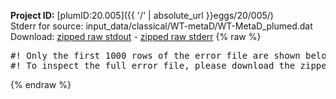 **Project ID:** [plumID:20.005]({{ '/' | absolute_url }}eggs/20/005/)  
Stderr for source:  input_data/classical/WT-metaD/WT-MetaD_plumed.dat   
Download: [zipped raw stdout](WT-MetaD_plumed.dat.plumed_master.stdout.txt.zip) - [zipped raw stderr](WT-MetaD_plumed.dat.plumed_master.stderr.txt.zip) 
{% raw %}
<pre>
#! Only the first 1000 rows of the error file are shown below
#! To inspect the full error file, please download the zipped raw stderr file above
</pre>
{% endraw %}
